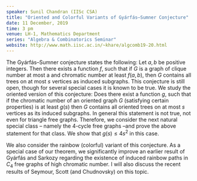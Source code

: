 ```yaml
---
speaker: Sunil Chandran (IISc CSA)
title: "Oriented and Colorful Variants of Gyárfás–Sumner Conjecture"
date: 11 December, 2019
time: 3 pm
venue: LH-1, Mathematics Department
series: "Algebra & Combinatorics Seminar"
website: http://www.math.iisc.ac.in/~khare/algcomb19-20.html
---
```


The Gyárfás–Sumner conjecture states the following: Let $a,b$ be
positive integers. Then there exists a function $f$, such that if
$G$ is a graph of clique number at most a and chromatic number at
least $f(a,b)$, then $G$ contains all trees on at most $s$ vertices
as induced subgraphs. This conjecture is still open, though for
several special cases it is known to be true. We study the oriented
version of this conjecture: Does there exist a function $g$, such
that if the chromatic number of an oriented graph $G$ (satisfying
certain properties) is at least $g(s)$ then $G$ contains all
oriented trees on at most $s$ vertices as its induced subgraphs. In
general this statement is not true, not even for triangle free graphs.
Therefore, we consider the next natural special class – namely the
4-cycle free graphs –and prove the above statement for that class.
We show that $g(s) \leq 4s^2$ in this case.

We also consider the rainbow (colorful) variant of this conjecture.
As a special case of our theorem, we significantly improve an earlier
result of Gyárfás and Sarkozy regarding the existence of induced
rainbow paths in $C_4$ free graphs of high chromatic number. I will
also discuss the recent results of Seymour, Scott (and Chudnovsky)
on this topic. 

